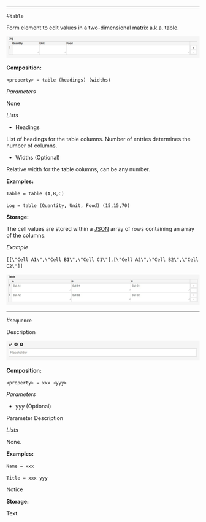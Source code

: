 * * *

#`table` 

Form element to edit values in a two-dimensional matrix a.k.a. table.

![a* = textfield L](https://raw.githubusercontent.com/nhagemann/anycontent-cmdl-docs/master/images/formelement/table.jpg)


**Composition:**

`<property> = table (headings) (widths)`

_Parameters_

None

_Lists_

* Headings 

List of headings for the table columns. Number of entries determines the number of columns.

* Widths (Optional)

Relative width for the table columns, can be any number.

**Examples:**

`Table = table (A,B,C)`

`Log = table (Quantity, Unit, Food) (15,15,70)`


**Storage:**

The cell values are stored within a [JSON](http://en.wikipedia.org/wiki/JSON) array of rows containing an array of the columns.

_Example_


`[[\"Cell A1\",\"Cell B1\",\"Cell C1\"],[\"Cell A2\",\"Cell B2\",\"Cell C2\"]]`

![a* = textfield L](https://raw.githubusercontent.com/nhagemann/anycontent-cmdl-docs/master/images/formelement/table2cells.jpg)


* * *

#`sequence` 

Description

![a* = textfield L](https://raw.githubusercontent.com/nhagemann/anycontent-cmdl-docs/master/images/formelement/textfield.jpg)


**Composition:**

`<property> = xxx <yyy>`

_Parameters_

* yyy (Optional)

Parameter Description

_Lists_

None.

**Examples:**

`Name = xxx`

`Title = xxx yyy`

Notice

**Storage:**

Text.